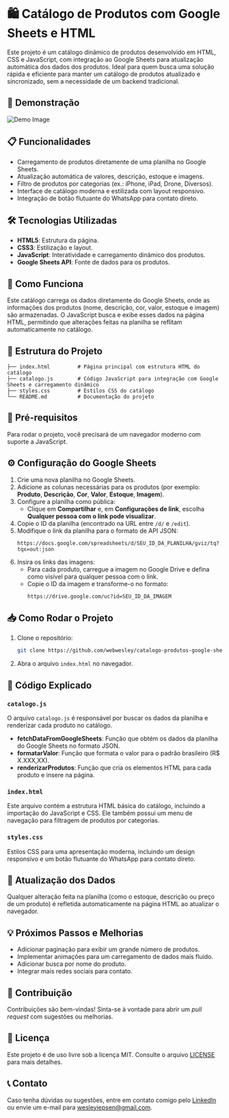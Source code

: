# 🛍️ Catálogo de Produtos com Google Sheets e HTML

Este projeto é um catálogo dinâmico de produtos desenvolvido em HTML, CSS e JavaScript, com integração ao Google Sheets para atualização automática dos dados dos produtos. Ideal para quem busca uma solução rápida e eficiente para manter um catálogo de produtos atualizado e sincronizado, sem a necessidade de um backend tradicional.

## 🎨 Demonstração

![Demo Image](https://github.com/seu-usuario/nome-do-repositorio/raw/main/assets/demo.png)

## 📋 Funcionalidades

- Carregamento de produtos diretamente de uma planilha no Google Sheets.
- Atualização automática de valores, descrição, estoque e imagens.
- Filtro de produtos por categorias (ex.: iPhone, iPad, Drone, Diversos).
- Interface de catálogo moderna e estilizada com layout responsivo.
- Integração de botão flutuante do WhatsApp para contato direto.

## 🛠️ Tecnologias Utilizadas

- **HTML5**: Estrutura da página.
- **CSS3**: Estilização e layout.
- **JavaScript**: Interatividade e carregamento dinâmico dos produtos.
- **Google Sheets API**: Fonte de dados para os produtos.

## 🚀 Como Funciona

Este catálogo carrega os dados diretamente do Google Sheets, onde as informações dos produtos (nome, descrição, cor, valor, estoque e imagem) são armazenadas. O JavaScript busca e exibe esses dados na página HTML, permitindo que alterações feitas na planilha se reflitam automaticamente no catálogo.

## 📄 Estrutura do Projeto

```plaintext
├── index.html         # Página principal com estrutura HTML do catálogo
├── catalogo.js        # Código JavaScript para integração com Google Sheets e carregamento dinâmico
├── styles.css         # Estilos CSS do catálogo
└── README.md          # Documentação do projeto
```

## 🧰 Pré-requisitos

Para rodar o projeto, você precisará de um navegador moderno com suporte a JavaScript.

## ⚙️ Configuração do Google Sheets

1. Crie uma nova planilha no Google Sheets.
2. Adicione as colunas necessárias para os produtos (por exemplo: **Produto**, **Descrição**, **Cor**, **Valor**, **Estoque**, **Imagem**).
3. Configure a planilha como pública:
   - Clique em **Compartilhar** e, em **Configurações de link**, escolha **Qualquer pessoa com o link pode visualizar**.
4. Copie o ID da planilha (encontrado na URL entre `/d/` e `/edit`).
5. Modifique o link da planilha para o formato de API JSON:
   ```
   https://docs.google.com/spreadsheets/d/SEU_ID_DA_PLANILHA/gviz/tq?tqx=out:json
   ```
6. Insira os links das imagens:
   - Para cada produto, carregue a imagem no Google Drive e defina como visível para qualquer pessoa com o link.
   - Copie o ID da imagem e transforme-o no formato:
     ```
     https://drive.google.com/uc?id=SEU_ID_DA_IMAGEM
     ```

## 📥 Como Rodar o Projeto

1. Clone o repositório:
   ```bash
   git clone https://github.com/webwesley/catalogo-produtos-google-sheets.git
   ```
2. Abra o arquivo `index.html` no navegador.

## 📑 Código Explicado

### `catalogo.js`
O arquivo `catalogo.js` é responsável por buscar os dados da planilha e renderizar cada produto no catálogo.

- **fetchDataFromGoogleSheets**: Função que obtém os dados da planilha do Google Sheets no formato JSON.
- **formatarValor**: Função que formata o valor para o padrão brasileiro (R$ X.XXX,XX).
- **renderizarProdutos**: Função que cria os elementos HTML para cada produto e insere na página.

### `index.html`
Este arquivo contém a estrutura HTML básica do catálogo, incluindo a importação do JavaScript e CSS. Ele também possui um menu de navegação para filtragem de produtos por categorias.

### `styles.css`
Estilos CSS para uma apresentação moderna, incluindo um design responsivo e um botão flutuante do WhatsApp para contato direto.

## 🔄 Atualização dos Dados

Qualquer alteração feita na planilha (como o estoque, descrição ou preço de um produto) é refletida automaticamente na página HTML ao atualizar o navegador.

## 💡 Próximos Passos e Melhorias

- Adicionar paginação para exibir um grande número de produtos.
- Implementar animações para um carregamento de dados mais fluido.
- Adicionar busca por nome do produto.
- Integrar mais redes sociais para contato.

## 🤝 Contribuição

Contribuições são bem-vindas! Sinta-se à vontade para abrir um *pull request* com sugestões ou melhorias.

## 📄 Licença

Este projeto é de uso livre sob a licença MIT. Consulte o arquivo [LICENSE](LICENSE) para mais detalhes.

## 📞 Contato

Caso tenha dúvidas ou sugestões, entre em contato comigo pelo [LinkedIn](https://www.linkedin.com/in/wesleyiepsen/) ou envie um e-mail para wesleyiepsen@gmail.com.

